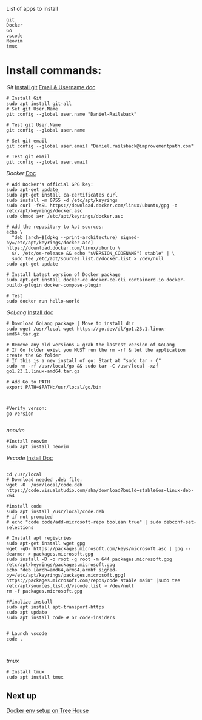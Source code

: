 List of apps to install
```
git
Docker
Go
vscode
Neovim
tmux
```


# Install commands: 

*Git*
[Install git](https://git-scm.com/book/en/v2/Getting-Started-Installing-Git)
[Email & Username doc](https://docs.github.com/en/get-started/getting-started-with-git/setting-your-username-in-git?platform=linux)

```
# Install Git
sudo apt install git-all
# Set git User.Name
git config --global user.name "Daniel-Railsback"

# Test git User.Name
git config --global user.name

# Set git email
git config --global user.email "Daniel.railsback@improvementpath.com"

# Test git email 
git config --global user.email
```

*Docker*
[Doc](https://docs.docker.com/engine/install/ubuntu/)
```
# Add Docker's official GPG key:
sudo apt-get update
sudo apt-get install ca-certificates curl
sudo install -m 0755 -d /etc/apt/keyrings
sudo curl -fsSL https://download.docker.com/linux/ubuntu/gpg -o /etc/apt/keyrings/docker.asc
sudo chmod a+r /etc/apt/keyrings/docker.asc

# Add the repository to Apt sources:
echo \
  "deb [arch=$(dpkg --print-architecture) signed-by=/etc/apt/keyrings/docker.asc] https://download.docker.com/linux/ubuntu \
  $(. /etc/os-release && echo "$VERSION_CODENAME") stable" | \
  sudo tee /etc/apt/sources.list.d/docker.list > /dev/null
sudo apt-get update

# Install Latest version of Docker package
sudo apt-get install docker-ce docker-ce-cli containerd.io docker-buildx-plugin docker-compose-plugin

# Test 
sudo docker run hello-world
```

*GoLang*
[Install doc](https://go.dev/doc/install)

```
# Download GoLang package | Move to install dir
sudo wget /usr/local wget https://go.dev/dl/go1.23.1.linux-amd64.tar.gz

# Remove any old versions & grab the lastest version of GoLang
# If Go folder exist you MUST run the rm -rf & let the application create the Go folder
# If this is a new install of go: Start at "sudo tar - C"
sudo rm -rf /usr/local/go && sudo tar -C /usr/local -xzf go1.23.1.linux-amd64.tar.gz

# Add Go to PATH
export PATH=$PATH:/usr/local/go/bin



#Verify verson:
go version


```

*neovim*
```
#Install neovim
sudo apt install neovim
```

*Vscode*
[Install Doc](https://code.visualstudio.com/docs/setup/linux)
```

cd /usr/local
# Download needed .deb file: 
wget -O  /usr/local/code.deb https://code.visualstudio.com/sha/download?build=stable&os=linux-deb-x64

#install code
sudo apt install /usr/local/code.deb
# if not prompted
# echo "code code/add-microsoft-repo boolean true" | sudo debconf-set-selections

# Install apt registries
sudo apt-get install wget gpg
wget -qO- https://packages.microsoft.com/keys/microsoft.asc | gpg --dearmor > packages.microsoft.gpg
sudo install -D -o root -g root -m 644 packages.microsoft.gpg /etc/apt/keyrings/packages.microsoft.gpg
echo "deb [arch=amd64,arm64,armhf signed-by=/etc/apt/keyrings/packages.microsoft.gpg] https://packages.microsoft.com/repos/code stable main" |sudo tee /etc/apt/sources.list.d/vscode.list > /dev/null
rm -f packages.microsoft.gpg

#Finalize install
sudo apt install apt-transport-https
sudo apt update
sudo apt install code # or code-insiders


# Launch vscode
code .



```

*tmux*
```
# Install tmux
sudo apt install tmux
```


## Next up
[Docker env setup on Tree House]()

